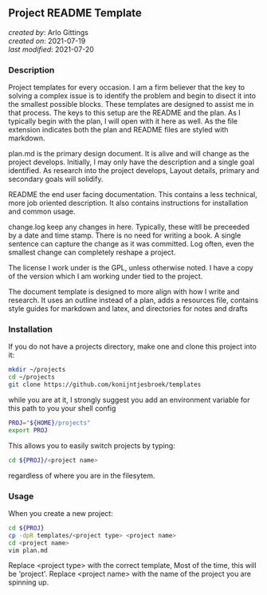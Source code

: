 ## Project README Template
_created by_: Arlo Gittings  
_created on_: 2021-07-19  
_last modified_: 2021-07-20
### Description
Project templates for every occasion. I am a firm believer that the key to 
solving a complex issue is to identify the problem and begin to disect it into
the smallest possible blocks. These templates are designed to assist me in that
process. The keys to this setup are the README and the plan. As I typically
begin with the plan, I will open with it here as well. As the file extension
indicates both the plan and README files are styled with markdown.

plan.md is the primary design document. It is alive and will change as the 
project develops. Initially, I may only have the description and a single goal
identified. As research into the project develops, Layout details, primary and
secondary goals will solidify.

README the end user facing documentation. This contains a less technical, more
job oriented description. It also contains instructions for installation and
common usage.

change.log keep any changes in here. Typically, these witll be preceeded by a
date and time stamp. There is no need for writing a book. A single sentence can
capture the change as it was committed. Log often, even the smallest change can
completely reshape a project.

The license I work under is the GPL, unless otherwise noted. I have a copy of
the version which I am working under tied to the project.

The document template is designed to more align with how I write and research.
It uses an outline instead of a plan, adds a resources file, contains style
guides for markdown and latex, and directories for notes and drafts
### Installation
If you do not have a projects directory, make one and clone this project into
it:

```bash
mkdir ~/projects
cd ~/projects
git clone https://github.com/konijntjesbroek/templates
```

while you are at it, I strongly suggest you add an environment variable for 
this path to you your shell config

```bash
PROJ="${HOME}/projects"
export PROJ
```
This allows you to easily switch projects by typing:

```bash
cd ${PROJ}/<project name>
```
regardless of where you are in the filesytem.

### Usage
When you create a new project:
```bash
cd ${PROJ}
cp -dpR templates/<project type> <project name>
cd <project name>
vim plan.md
```

Replace \<project type\> with the correct template, Most of the time, this will be
'project'.
Replace \<project name\> with the name of the project you are spinning up.
